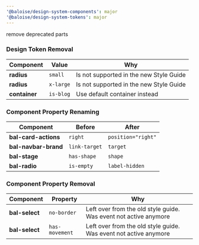 ```yaml
---
'@baloise/design-system-components': major
'@baloise/design-system-tokens': major
---
```


remove deprecated parts

### Design Token Removal

| Component     | Value     | Why                                     |
| ------------- | --------- | --------------------------------------- |
| **radius**    | `small`   | Is not supported in the new Style Guide |
| **radius**    | `x-large` | Is not supported in the new Style Guide |
| **container** | `is-blog` | Use default container instead           |

### Component Property Renaming

| Component            | Before        | After              |
| -------------------- | ------------- | ------------------ |
| **bal-card-actions** | `right`       | `position="right"` |
| **bal-navbar-brand** | `link-target` | `target`           |
| **bal-stage**        | `has-shape`   | `shape`            |
| **bal-radio**        | `is-empty`    | `label-hidden`     |

### Component Property Removal

| Component      | Property       | Why                                                              |
| -------------- | -------------- | ---------------------------------------------------------------- |
| **bal-select** | `no-border`    | Left over from the old style guide. Was event not active anymore |
| **bal-select** | `has-movement` | Left over from the old style guide. Was event not active anymore |

